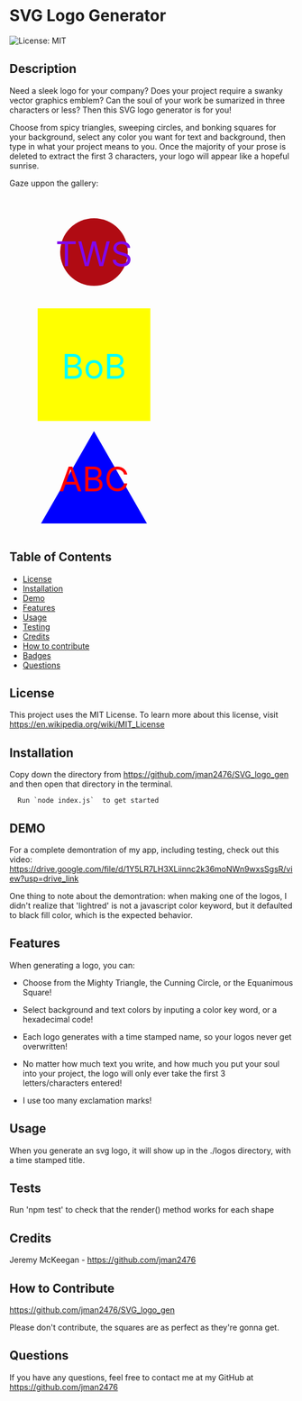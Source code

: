 # SVG Logo Generator

  ![License: MIT](https://img.shields.io/badge/License-MIT-yellow.svg)
  ## Description
  Need a sleek logo for your company? Does your project require a swanky vector graphics emblem? Can the soul of your work be sumarized in three characters or less? Then this SVG logo generator is for you!

Choose from spicy triangles, sweeping circles, and bonking squares for your background, select any color you want for text and background, then type in what your project means to you. Once the majority of your prose is deleted to extract the first 3 characters, your logo will appear like a hopeful sunrise. 

Gaze uppon the gallery:
  
  <svg version="1.1" width="300" height="200">
        <circle cx="150" cy="100" r="60" fill="#b00b13"></circle>
        <text x="150" y="125" font-size="60" text-anchor="middle" fill="#8008ee">TWS</text>
        </svg>

  <svg version="1.1" width="300" height="200">
        <polygon points="50, 0 250,0 250, 200 50, 200" fill="yellow"></polygon>
        <text x="150" y="125" font-size="60" text-anchor="middle" fill="cyan">BoB</text>
        </svg>

  <svg version="1.1" width="300" height="200">
        <polygon points="150, 18 244, 182 56, 182" fill="blue"></polygon>
        <text x="150" y="125" font-size="60" text-anchor="middle" fill="red">ABC</text>
        </svg>

  ## Table of Contents
  
  - [License](#license)
  - [Installation](#installation)
  - [Demo](#demonstration)
  - [Features](#features)
  - [Usage](#usage)
  - [Testing](#tests)
  - [Credits](#credits)
  - [How to contribute](#contributions)
  - [Badges](#badges)
  - [Questions](#questions)
  
  <a id='license'></a>
  ## License
  This project uses the MIT License. To learn more about this license, visit https://en.wikipedia.org/wiki/MIT_License

  <a id='installation'></a>
  ## Installation
  Copy down the directory from https://github.com/jman2476/SVG_logo_gen and then open that directory in the terminal.

      Run `node index.js`  to get started

   <a id='demonstration'></a>
  ## DEMO
  For a complete demontration of my app, including testing, check out this video: https://drive.google.com/file/d/1Y5LR7LH3XLiinnc2k36moNWn9wxsSgsR/view?usp=drive_link

  One thing to note about the demontration: when making one of the logos, I didn't realize that 'lightred' is not a javascript color keyword, but it defaulted to black fill color, which is the expected behavior.
  
  <a id='features'></a>
  ## Features
  When generating a logo, you can:

  - Choose from the Mighty Triangle, the Cunning Circle, or the Equanimous Square!

  - Select background and text colors by inputing a color key word, or a hexadecimal code!

  - Each logo generates with a time stamped name, so your logos never get overwritten!

  - No matter how much text you write, and how much you put your soul into your project, the logo will only ever take the first 3 letters/characters entered!

  - I use too many exclamation marks!

  <a id='usage'></a>
  ## Usage
  When you generate an svg logo, it will show up in the ./logos directory, with a time stamped title.                                                                                                                                                                 

  <a id='tests'></a>
  ## Tests
  Run 'npm test' to check that the render() method works for each shape

  <a id='credits'></a>
  ## Credits
  Jeremy McKeegan - https://github.com/jman2476
  
  <a id='contributions'></a>
  ## How to Contribute
  https://github.com/jman2476/SVG_logo_gen

  Please don't contribute, the squares are as perfect as they're gonna get.
 
  <a id='questions'></a>
  ## Questions

  If you have any questions, feel free to contact me at my GitHub at https://github.com/jman2476


  
